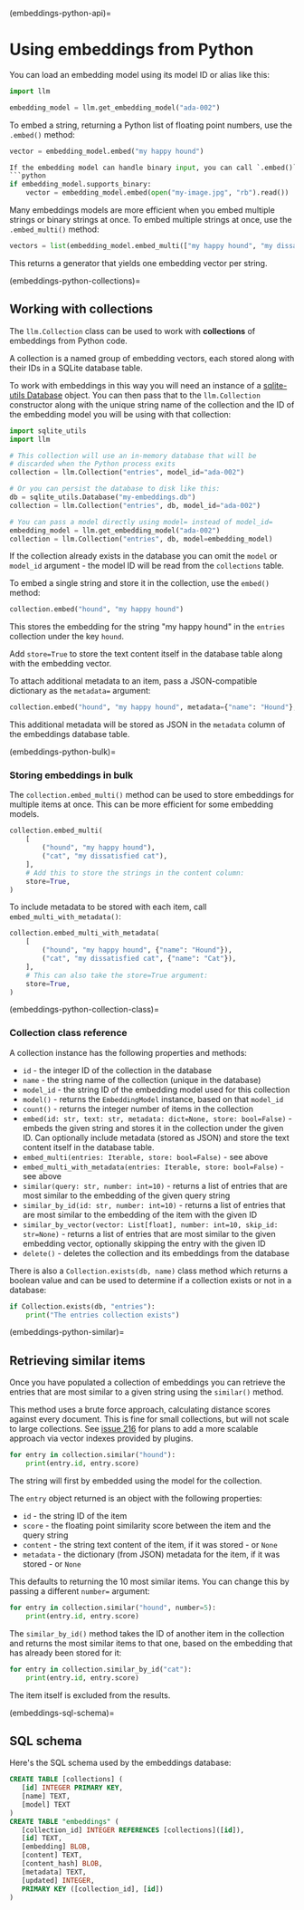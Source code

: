 (embeddings-python-api)=
# Using embeddings from Python

You can load an embedding model using its model ID or alias like this:
```python
import llm

embedding_model = llm.get_embedding_model("ada-002")
```
To embed a string, returning a Python list of floating point numbers, use the `.embed()` method:
```python
vector = embedding_model.embed("my happy hound")

If the embedding model can handle binary input, you can call `.embed()` with a byte string instead. You can check the `supports_binary` property to see if this is supported:
```python
if embedding_model.supports_binary:
    vector = embedding_model.embed(open("my-image.jpg", "rb").read())
```
Many embeddings models are more efficient when you embed multiple strings or binary strings at once. To embed multiple strings at once, use the `.embed_multi()` method:
```python
vectors = list(embedding_model.embed_multi(["my happy hound", "my dissatisfied cat"]))
```
This returns a generator that yields one embedding vector per string.

(embeddings-python-collections)=
## Working with collections

The `llm.Collection` class can be used to work with **collections** of embeddings from Python code.

A collection is a named group of embedding vectors, each stored along with their IDs in a SQLite database table.

To work with embeddings in this way you will need an instance of a [sqlite-utils Database](https://sqlite-utils.datasette.io/en/stable/python-api.html#connecting-to-or-creating-a-database) object. You can then pass that to the `llm.Collection` constructor along with the unique string name of the collection and the ID of the embedding model you will be using with that collection:

```python
import sqlite_utils
import llm

# This collection will use an in-memory database that will be
# discarded when the Python process exits
collection = llm.Collection("entries", model_id="ada-002")

# Or you can persist the database to disk like this:
db = sqlite_utils.Database("my-embeddings.db")
collection = llm.Collection("entries", db, model_id="ada-002")

# You can pass a model directly using model= instead of model_id=
embedding_model = llm.get_embedding_model("ada-002")
collection = llm.Collection("entries", db, model=embedding_model)
```
If the collection already exists in the database you can omit the `model` or `model_id` argument - the model ID will be read from the `collections` table.

To embed a single string and store it in the collection, use the `embed()` method:

```python
collection.embed("hound", "my happy hound")
```
This stores the embedding for the string "my happy hound" in the `entries` collection under the key `hound`.

Add `store=True` to store the text content itself in the database table along with the embedding vector.

To attach additional metadata to an item, pass a JSON-compatible dictionary as the `metadata=` argument:

```python
collection.embed("hound", "my happy hound", metadata={"name": "Hound"}, store=True)
```
This additional metadata will be stored as JSON in the `metadata` column of the embeddings database table.

(embeddings-python-bulk)=
### Storing embeddings in bulk

The `collection.embed_multi()` method can be used to store embeddings for multiple items at once. This can be more efficient for some embedding models.

```python
collection.embed_multi(
    [
        ("hound", "my happy hound"),
        ("cat", "my dissatisfied cat"),
    ],
    # Add this to store the strings in the content column:
    store=True,
)
```
To include metadata to be stored with each item, call `embed_multi_with_metadata()`:

```python
collection.embed_multi_with_metadata(
    [
        ("hound", "my happy hound", {"name": "Hound"}),
        ("cat", "my dissatisfied cat", {"name": "Cat"}),
    ],
    # This can also take the store=True argument:
    store=True,
)
```

(embeddings-python-collection-class)=
### Collection class reference

A collection instance has the following properties and methods:

- `id` - the integer ID of the collection in the database
- `name` - the string name of the collection (unique in the database)
- `model_id` - the string ID of the embedding model used for this collection
- `model()` - returns the `EmbeddingModel` instance, based on that `model_id`
- `count()` - returns the integer number of items in the collection
- `embed(id: str, text: str, metadata: dict=None, store: bool=False)` - embeds the given string and stores it in the collection under the given ID. Can optionally include metadata (stored as JSON) and store the text content itself in the database table.
- `embed_multi(entries: Iterable, store: bool=False)` - see above
- `embed_multi_with_metadata(entries: Iterable, store: bool=False)` - see above
- `similar(query: str, number: int=10)` - returns a list of entries that are most similar to the embedding of the given query string
- `similar_by_id(id: str, number: int=10)` - returns a list of entries that are most similar to the embedding of the item with the given ID
- `similar_by_vector(vector: List[float], number: int=10, skip_id: str=None)` - returns a list of entries that are most similar to the given embedding vector, optionally skipping the entry with the given ID
- `delete()` - deletes the collection and its embeddings from the database

There is also a `Collection.exists(db, name)` class method which returns a boolean value and can be used to determine if a collection exists or not in a database:

```python
if Collection.exists(db, "entries"):
    print("The entries collection exists")
```

(embeddings-python-similar)=
## Retrieving similar items

Once you have populated a collection of embeddings you can retrieve the entries that are most similar to a given string using the `similar()` method.

This method uses a brute force approach, calculating distance scores against every document. This is fine for small collections, but will not scale to large collections. See [issue 216](https://github.com/simonw/llm/issues/216) for plans to add a more scalable approach via vector indexes provided by plugins.

```python
for entry in collection.similar("hound"):
    print(entry.id, entry.score)
```
The string will first by embedded using the model for the collection.

The `entry` object returned is an object with the following properties:

- `id` - the string ID of the item
- `score` - the floating point similarity score between the item and the query string
- `content` - the string text content of the item, if it was stored - or `None`
- `metadata` - the dictionary (from JSON) metadata for the item, if it was stored - or `None`

This defaults to returning the 10 most similar items. You can change this by passing a different `number=` argument:
```python
for entry in collection.similar("hound", number=5):
    print(entry.id, entry.score)
```
The `similar_by_id()` method takes the ID of another item in the collection and returns the most similar items to that one, based on the embedding that has already been stored for it:

```python
for entry in collection.similar_by_id("cat"):
    print(entry.id, entry.score)
```
The item itself is excluded from the results.

(embeddings-sql-schema)=
## SQL schema

Here's the SQL schema used by the embeddings database:

<!-- [[[cog
import cog
from llm.embeddings_migrations import embeddings_migrations
import sqlite_utils
import re
db = sqlite_utils.Database(memory=True)
embeddings_migrations.apply(db)

cog.out("```sql\n")
for table in ("collections", "embeddings"):
    schema = db[table].schema
    cog.out(format(schema))
    cog.out("\n")
cog.out("```\n")
]]] -->
```sql
CREATE TABLE [collections] (
   [id] INTEGER PRIMARY KEY,
   [name] TEXT,
   [model] TEXT
)
CREATE TABLE "embeddings" (
   [collection_id] INTEGER REFERENCES [collections]([id]),
   [id] TEXT,
   [embedding] BLOB,
   [content] TEXT,
   [content_hash] BLOB,
   [metadata] TEXT,
   [updated] INTEGER,
   PRIMARY KEY ([collection_id], [id])
)
```
<!-- [[[end]]] -->
